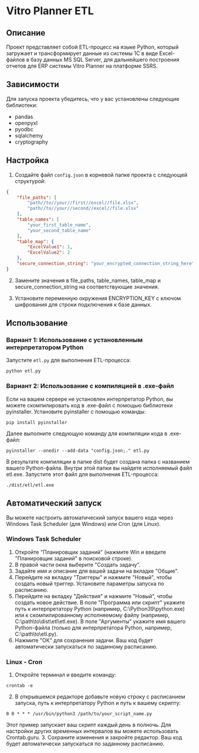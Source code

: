 # Vitro Planner ETL

## Описание

Проект представляет собой ETL-процесс на языке Python, который загружает и трансформирует данные из системы 1C в виде Excel-файлов в базу данных MS SQL Server, для дальнейшего построения отчетов для ERP системы Vitro Planner на платформе SSRS.

## Зависимости

Для запуска проекта убедитесь, что у вас установлены следующие библиотеки:

- pandas
- openpyxl
- pyodbc
- sqlalchemy
- cryptography

## Настройка

1. Создайте файл `config.json` в корневой папке проекта с следующей структурой:

```json
{
    "file_paths": [
        "path//to//your//first//excel//file.xlsx",
        "path//to//your//second//excel//file.xlsx"
    ],
    "table_names": [
        "your_first_table_name",
        "your_second_table_name"
    ],
    "table_map": {
        "ExcelValue1": 1,
        "ExcelValue2": 2
    },
    "secure_connection_string": "your_encrypted_connection_string_here"
}
```
2. Замените значения в file_paths, table_names, table_map и secure_connection_string на соответствующие значения.

3. Установите переменную окружения ENCRYPTION_KEY с ключом шифрования для строки подключения к базе данных.

## Использование
### Вариант 1: Использование с установленным интерпретатором Python

Запустите `etl.py` для выполнения ETL-процесса:

```
python etl.py
```

### Вариант 2: Использование с компиляцией в .exe-файл
Если на вашем сервере не установлен интерпретатор Python, вы можете скомпилировать код в .exe-файл с помощью библиотеки pyinstaller. 
Установите pyinstaller с помощью команды:

```
pip install pyinstaller
```
Далее выполните следующую команду для компиляции кода в .exe-файл:

```
pyinstaller --onedir --add-data "config.json;." etl.py
```
В результате компиляции в папке dist будет создана папка с названием вашего Python-файла. 
Внутри этой папки вы найдете исполняемый файл etl.exe. Запустите этот файл для выполнения ETL-процесса:

```
./dist/etl/etl.exe
```

## Автоматический запуск
Вы можете настроить автоматический запуск вашего кода через Windows Task Scheduler (для Windows) или Cron (для Linux).

### Windows Task Scheduler
1. Откройте "Планировщик заданий" (нажмите Win и введите "Планировщик заданий" в поисковой строке).
2. В правой части окна выберите "Создать задачу".
3. Задайте имя и описание для вашей задачи на вкладке "Общие".
4. Перейдите на вкладку "Триггеры" и нажмите "Новый", чтобы создать новый триггер. Установите параметры запуска по расписанию.
5. Перейдите на вкладку "Действия" и нажмите "Новый", чтобы создать новое действие. В поле "Программа или скрипт" укажите путь к интерпретатору Python (например, C:\Python39\python.exe) или к скомпилированному исполняемому файлу (например, C:\path\to\dist\etl\etl.exe). В поле "Аргументы" укажите имя вашего Python-файла (только для интерпретатора Python, например, C:\path\to\etl.py).
6. Нажмите "ОК" для сохранения задачи. Ваш код будет автоматически запускаться по заданному расписанию.

### Linux - Cron
1. Откройте терминал и введите команду:
```
crontab -e
```
2. В открывшемся редакторе добавьте новую строку с расписанием запуска, путь к интерпретатору Python и путь к вашему скрипту:
```
0 0 * * * /usr/bin/python3 /path/to/your_script_name.py
```
Этот пример запускает ваш скрипт каждый день в полночь. Для настройки других временных интервалов вы можете использовать Crontab.guru.
3. Сохраните изменения и закройте редактор. Ваш код будет автоматически запускаться по заданному расписанию.
